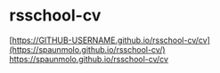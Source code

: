 # rsschool-cv
[https://GITHUB-USERNAME.github.io/rsschool-cv/cv](https://spaunmolo.github.io/rsschool-cv/)
https://spaunmolo.github.io/rsschool-cv/cv

